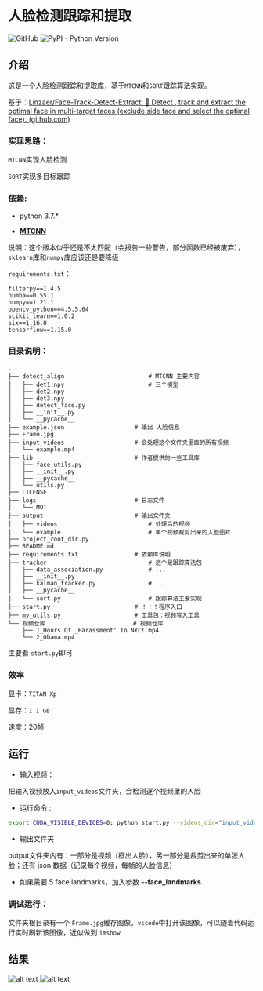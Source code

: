 # 人脸检测跟踪和提取

![GitHub](https://img.shields.io/github/license/mashape/apistatus.svg)
![PyPI - Python Version](https://img.shields.io/pypi/pyversions/Django.svg)

## 介绍

这是一个人脸检测跟踪和提取库，基于`MTCNN`和`SORT`跟踪算法实现。

基于：[Linzaer/Face-Track-Detect-Extract: 💎 Detect , track and extract the optimal face in multi-target faces (exclude side face and select the optimal face). (github.com)](https://github.com/Linzaer/Face-Track-Detect-Extract)

### 实现思路：

`MTCNN`实现人脸检测

`SORT`实现多目标跟踪

### 依赖:

- python 3.7.*

- [**MTCNN**](https://github.com/davidsandberg/facenet/tree/master/src/align)

说明：这个版本似乎还是不太匹配（会报告一些警告，部分函数已经被废弃），`sklearn`库和`numpy`库应该还是要降级

`requirements.txt`：

```
filterpy==1.4.5
numba==0.55.1
numpy==1.21.1
opencv_python==4.5.5.64
scikit_learn==1.0.2
six==1.16.0
tensorflow==1.15.0
```

### 目录说明：

```
.
├── detect_align						# MTCNN 主要内容
│   ├── det1.npy						# 三个模型 
│   ├── det2.npy
│   ├── det3.npy
│   ├── detect_face.py
│   ├── __init__.py
│   └── __pycache__
├── example.json					# 输出 人脸信息
├── Frame.jpg
├── input_videos					# 会处理这个文件夹里面的所有视频
│   └── example.mp4
├── lib								# 作者提供的一些工具库
│   ├── face_utils.py
│   ├── __init__.py
│   ├── __pycache__
│   └── utils.py
├── LICENSE
├── logs							# 日志文件
│   └── MOT
├── output							# 输出文件夹
│   ├── videos							# 处理后的视频
│   └── example							# 单个视频裁剪出来的人脸图片
├── project_root_dir.py
├── README.md						
├── requirements.txt				# 依赖库说明
├── tracker								# 这个是跟踪算法包
│   ├── data_association.py				# ...
│   ├── __init__.py
│   ├── kalman_tracker.py				# ...
│   ├── __pycache__
│   └── sort.py							# 跟踪算法主要实现
├── start.py						# ！！！程序入口
├── my_utils.py						# 工具包：视频写入工具
└── 视频仓库						 # 视频仓库
    ├── 1_Hours Of _Harassment' In NYC!.mp4
    └── 2_Obama.mp4
```

主要看 `start.py`即可

### 效率

显卡：`TITAN Xp`

显存：`1.1 GB`

速度：20帧

## 运行

- 输入视频：

把输入视频放入`input_videos`文件夹，会检测逐个视频里的人脸

* 运行命令 :
```sh
export CUDA_VISIBLE_DEVICES=0; python start.py --videos_dir="input_videos" --no_display 
```
* 输出文件夹

output文件夹内有：一部分是视频（框出人脸），另一部分是裁剪出来的单张人脸；还有 json 数据（记录每个视频，每帧的人脸信息）

* 如果需要 5 face landmarks，加入参数 **--face_landmarks**



### 调试运行：

文件夹根目录有一个 `Frame.jpg`缓存图像，`vscode`中打开该图像，可以随着代码运行实时刷新该图像，近似做到 `imshow`



## 结果
![alt text](https://raw.githubusercontent.com/wiki/Linzaer/Face-Track-Detect-Extract/pic4.gif "scene 1")
![alt text](https://raw.githubusercontent.com/wiki/Linzaer/Face-Track-Detect-Extract/pic5.jpg "faces extracted")


